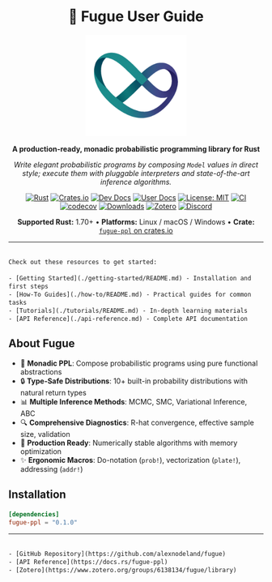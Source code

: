 <div align="center">

# 🎼 Fugue User Guide

<img src="fugue-logo.svg" alt="Fugue Logo" width="200" height="200">

**A production-ready, monadic probabilistic programming library for Rust**

*Write elegant probabilistic programs by composing `Model` values in direct style; execute them with pluggable interpreters and state-of-the-art inference algorithms.*

[![Rust](https://img.shields.io/badge/rust-1.70%2B-blue.svg)](https://www.rust-lang.org)
[![Crates.io](https://img.shields.io/crates/v/fugue-ppl.svg)](https://crates.io/crates/fugue-ppl)
[![Dev Docs](https://docs.rs/fugue-ppl/badge.svg)](https://docs.rs/fugue-ppl)
[![User Docs](https://img.shields.io/badge/guides-fugue.run-blue)](https://fugue.run)
[![License: MIT](https://img.shields.io/badge/License-MIT-yellow.svg)](https://opensource.org/licenses/MIT)
[![CI](https://github.com/alexnodeland/fugue/actions/workflows/ci-develop.yml/badge.svg)](https://github.com/alexnodeland/fugue/actions/workflows/ci-develop.yml)
[![codecov](https://codecov.io/gh/alexnodeland/fugue/branch/develop/graph/badge.svg?token=BDJ5OB6GOB)](https://codecov.io/gh/alexnodeland/fugue)
[![Downloads](https://img.shields.io/crates/d/fugue-ppl?logo=rust)](https://crates.io/crates/fugue-ppl)
[![Zotero](https://img.shields.io/badge/Zotero-Fugue-red?style=flat-square&logo=zotero&logoColor=CC2936)](https://www.zotero.org/groups/6138134/fugue/library)
[![Discord](https://img.shields.io/discord/1412802057437712426?logo=discord&label=discord)](https://discord.gg/QAcF7Nwr)

**Supported Rust:** 1.70+ • **Platforms:** Linux / macOS / Windows • **Crate:** [`fugue-ppl` on crates.io](https://crates.io/crates/fugue-ppl)

</div>

---

```admonish info title="👋 Welcome"

Check out these resources to get started:

- [Getting Started](./getting-started/README.md) - Installation and first steps
- [How-To Guides](./how-to/README.md) - Practical guides for common tasks
- [Tutorials](./tutorials/README.md) - In-depth learning materials
- [API Reference](./api-reference.md) - Complete API documentation
```

## About Fugue

- 🧩 **Monadic PPL**: Compose probabilistic programs using pure functional abstractions
- 🔒 **Type-Safe Distributions**: 10+ built-in probability distributions with natural return types  
- 📊 **Multiple Inference Methods**: MCMC, SMC, Variational Inference, ABC
- 🔍 **Comprehensive Diagnostics**: R-hat convergence, effective sample size, validation
- 🚀 **Production Ready**: Numerically stable algorithms with memory optimization
- ✨ **Ergonomic Macros**: Do-notation (`prob!`), vectorization (`plate!`), addressing (`addr!`)

## Installation

```toml
[dependencies]
fugue-ppl = "0.1.0"
```

---

```admonish note title="🔍 More Resources"

- [GitHub Repository](https://github.com/alexnodeland/fugue)
- [API Reference](https://docs.rs/fugue-ppl)
- [Zotero](https://www.zotero.org/groups/6138134/fugue/library)
```
